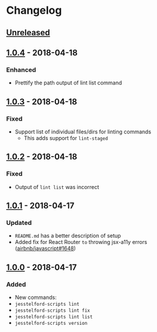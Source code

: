 # Changelog

## [Unreleased][]

## [1.0.4][] - 2018-04-18

### Enhanced

- Prettify the path output of lint list command

## [1.0.3][] - 2018-04-18

### Fixed

- Support list of individual files/dirs for linting commands
  - This adds support for `lint-staged`

## [1.0.2][] - 2018-04-18

### Fixed

- Output of `lint list` was incorrect

## [1.0.1][] - 2018-04-17

### Updated

- `README.md` has a better description of setup
- Added fix for React Router `to` throwing jsx-a11y errors ([airbnb/javascript#1648](https://github.com/airbnb/javascript/pull/1648))

## [1.0.0][] - 2018-04-17

### Added

- New commands:
- `jesstelford-scripts lint`
- `jesstelford-scripts lint fix`
- `jesstelford-scripts lint list`
- `jesstelford-scripts version`


[Unreleased]: https://github.com/jesstelford/scripts/compare/v1.0.4...HEAD
[1.0.4]: https://github.com/jesstelford/scripts/compare/v1.0.3...v1.0.4
[1.0.3]: https://github.com/jesstelford/scripts/compare/v1.0.2...v1.0.3
[1.0.2]: https://github.com/jesstelford/scripts/compare/v1.0.1...v1.0.2
[1.0.1]: https://github.com/jesstelford/scripts/compare/v1.0.0...v1.0.1
[1.0.0]: https://github.com/jesstelford/scripts/tree/v1.0.0
